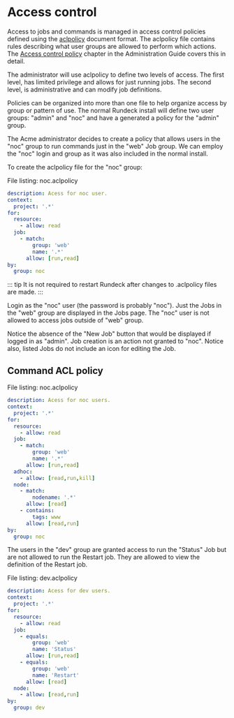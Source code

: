 # Access control

Access to jobs and commands is managed in access control
policies defined using the [aclpolicy](/manual/document-format-reference/aclpolicy-v10.md) document format.
The aclpolicy file contains rules describing what user
groups are allowed to perform which actions. The
[Access control policy](/administration/security/authorization.md)
chapter in the Administration Guide
covers this in detail.

The administrator will use aclpolicy to define two levels of
access. The first level, has limited privilege and allows for just
running jobs. The second level, is administrative and can modify job
definitions.

Policies can be organized into more than one file to help organize
access by group or pattern of use. The normal Rundeck install will
define two user groups: "admin" and "noc" and have a generated a policy
for the "admin" group.

The Acme administrator decides to create a policy that allows users in
the "noc" group to run commands just in the
"web" Job group. We can employ the "noc" login and group as
it was also included in the normal install.

To create the aclpolicy file for the "noc" group:

File listing: noc.aclpolicy

```yaml .numberLines
description: Acess for noc user.
context:
  project: '.*'
for:
  resource:
    - allow: read
  job:
    - match:
        group: 'web'
        name: '.*'
      allow: [run,read]
by:
  group: noc
```

::: tip
It is not required to restart Rundeck after changes to .aclpolicy files are made.
:::

Login as the "noc" user (the password is probably "noc").
Just the Jobs in the "web" group are
displayed in the Jobs page. The "noc" user is not allowed to access
jobs outside of "web" group.

Notice the absence of the "New Job" button that would be displayed if
logged in as "admin". Job creation is an action not granted to
"noc".
Notice also, listed Jobs do not include an icon for editing the Job.

## Command ACL policy

File listing: noc.aclpolicy

```yaml .numberLines
description: Acess for noc users.
context:
  project: '.*'
for:
  resource:
    - allow: read
  job:
    - match:
        group: 'web'
        name: '.*'
      allow: [run,read]
  adhoc:
    - allow: [read,run,kill]
  node:
    - match:
        nodename: '.*'
      allow: [read]
    - contains:
        tags: www
      allow: [read,run]
by:
  group: noc
```

The users in the "dev" group are granted access
to run the "Status" Job but are not allowed to
run the Restart job. They are allowed to view the
definition of the Restart job.

File listing: dev.aclpolicy

```yaml .numberLines
description: Acess for dev users.
context:
  project: '.*'
for:
  resource:
    - allow: read
  job:
    - equals:
        group: 'web'
        name: 'Status'
      allow: [run,read]
    - equals:
        group: 'web'
        name: 'Restart'
      allow: [read]
  node:
    - allow: [read,run]
by:
  group: dev
```
